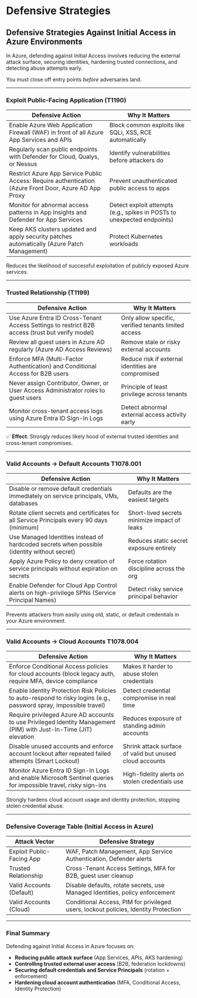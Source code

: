 # Defensive Strategies

## **Defensive Strategies Against Initial Access in Azure Environments**

In Azure, defending against Initial Access involves reducing the external attack surface, securing identities, hardening trusted connections, and detecting abuse attempts early.

You must close off entry points _before_ adversaries land.

***

### Exploit Public-Facing Application (T1190)

| Defensive Action                                                                                       | Why It Matters                                                          |
| ------------------------------------------------------------------------------------------------------ | ----------------------------------------------------------------------- |
| Enable Azure Web Application Firewall (WAF) in front of all Azure App Services and APIs                | Block common exploits like SQLi, XSS, RCE automatically                 |
| Regularly scan public endpoints with Defender for Cloud, Qualys, or Nessus                             | Identify vulnerabilities before attackers do                            |
| Restrict Azure App Service Public Access: Require authentication (Azure Front Door, Azure AD App Proxy | Prevent unauthenticated public access to apps                           |
| Monitor for abnormal access patterns in App Insights and Defender for App Services                     | Detect exploit attempts (e.g., spikes in POSTs to unexpected endpoints) |
| Keep AKS clusters updated and apply security patches automatically (Azure Patch Management)            | Protect Kubernetes workloads                                            |

Reduces the likelihood of successful exploitation of publicly exposed Azure services.

***

### Trusted Relationship (T1199)

| Defensive Action                                                                                | Why It Matters                                       |
| ----------------------------------------------------------------------------------------------- | ---------------------------------------------------- |
| Use Azure Entra ID Cross-Tenant Access Settings to restrict B2B access (trust but verify model) | Only allow specific, verified tenants limited access |
| Review all guest users in Azure AD regularly (Azure AD Access Reviews)                          | Remove stale or risky external accounts              |
| Enforce MFA (Multi-Factor Authentication) and Conditional Access for B2B users                  | Reduce risk if external identities are compromised   |
| Never assign Contributor, Owner, or User Access Administrator roles to guest users              | Principle of least privilege across tenants          |
| Monitor cross-tenant access logs using Azure Entra ID Sign-In Logs                              | Detect abnormal external access activity early       |

✅ **Effect**: Strongly reduces likely  hood  of external trusted identities and cross-tenant compromises.

***

### Valid Accounts → Default Accounts T1078.001

| Defensive Action                                                                              | Why It Matters                               |
| --------------------------------------------------------------------------------------------- | -------------------------------------------- |
| Disable or remove default credentials immediately on service principals, VMs, databases       | Defaults are the easiest targets             |
| Rotate client secrets and certificates for all Service Principals every 90 days (minimum)     | Short-lived secrets minimize impact of leaks |
|  Use Managed Identities instead of hardcoded secrets when possible (identity without secret)  | Reduces static secret exposure entirely      |
| Apply Azure Policy to deny creation of service principals without expiration on secrets       | Force rotation discipline across the org     |
| Enable Defender for Cloud App Control alerts on high-privilege SPNs (Service Principal Names) | Detect risky service principal behavior      |

Prevents attackers from easily using old, static, or default credentials in your Azure environment.

***

### Valid Accounts → Cloud Accounts T1078.004

| Defensive Action                                                                                                    | Why It Matters                                           |
| ------------------------------------------------------------------------------------------------------------------- | -------------------------------------------------------- |
| Enforce Conditional Access policies for cloud accounts (block legacy auth, require MFA, device compliance           | Makes it harder to abuse stolen credentials              |
| Enable Identity Protection Risk Policies to auto-respond to risky logins (e.g., password spray, impossible travel)  | Detect credential compromise in real time                |
|  Require privileged Azure AD accounts to use Privileged Identity Management (PIM) with Just-In-Time (JIT) elevation | Reduces exposure of standing admin accounts              |
| Disable unused accounts and enforce account lockout after repeated failed attempts (Smart Lockout)                  | Shrink attack surface of valid but unused cloud accounts |
| Monitor Azure Entra ID Sign-In Logs and enable Microsoft Sentinel queries for impossible travel, risky sign-ins     | High-fidelity alerts on stolen credentials use           |

Strongly hardens cloud account usage and identity protection, stopping stolen credential abuse.

***

### Defensive Coverage Table (Initial Access in Azure)

| Attack Vector             | Defensive Strategy                                                                  |
| ------------------------- | ----------------------------------------------------------------------------------- |
| Exploit Public-Facing App | WAF, Patch Management, App Service Authentication, Defender alerts                  |
| Trusted Relationship      | Cross-Tenant Access Settings, MFA for B2B, guest user cleanup                       |
| Valid Accounts (Default)  | Disable defaults, rotate secrets, use Managed Identities, policy enforcement        |
| Valid Accounts (Cloud)    | Conditional Access, PIM for privileged users, lockout policies, Identity Protection |

***

### Final Summary

Defending against Initial Access in Azure focuses on:

* **Reducing public attack surface** (App Services, APIs, AKS hardening)
* **Controlling trusted external user access** (B2B, federation lockdowns)
* **Securing default credentials and Service Principals** (rotation + enforcement)
* **Hardening cloud account authentication** (MFA, Conditional Access, Identity Protection)
